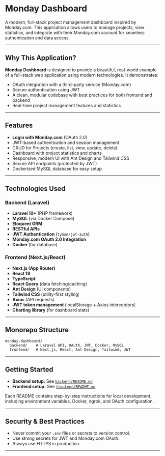 # Monday Dashboard

A modern, full-stack project management dashboard inspired by Monday.com. This application allows users to manage projects, view statistics, and integrate with their Monday.com account for seamless authentication and data access.

---

## Why This Application?

**Monday Dashboard** is designed to provide a beautiful, real-world example of a full-stack web application using modern technologies. It demonstrates:
- OAuth integration with a third-party service (Monday.com)
- Secure authentication using JWT
- A clean, modular codebase with best practices for both frontend and backend
- Real-time project management features and statistics

---

## Features
- **Login with Monday.com** (OAuth 2.0)
- JWT-based authentication and session management
- CRUD for Projects (create, list, view, update, delete)
- Dashboard with project statistics and charts
- Responsive, modern UI with Ant Design and Tailwind CSS
- Secure API endpoints (protected by JWT)
- Dockerized MySQL database for easy setup

---

## Technologies Used

### Backend (Laravel)
- **Laravel 10+** (PHP framework)
- **MySQL** (via Docker Compose)
- **Eloquent ORM**
- **RESTful APIs**
- **JWT Authentication** (`tymon/jwt-auth`)
- **Monday.com OAuth 2.0 Integration**
- **Docker** (for database)

### Frontend (Next.js/React)
- **Next.js (App Router)**
- **React 18**
- **TypeScript**
- **React Query** (data fetching/caching)
- **Ant Design** (UI components)
- **Tailwind CSS** (utility-first styling)
- **Axios** (API requests)
- **JWT token management** (localStorage + Axios interceptors)
- **Charting library** (for dashboard stats)

---

## Monorepo Structure
```
monday-dashboard/
  backend/    # Laravel API, OAuth, JWT, Docker, MySQL
  frontend/   # Next.js, React, Ant Design, Tailwind, JWT
```

---

## Getting Started

- **Backend setup:** See [`backend/README.md`](./backend/README.md)
- **Frontend setup:** See [`frontend/README.md`](./frontend/README.md)

Each README contains step-by-step instructions for local development, including environment variables, Docker, ngrok, and OAuth configuration.

---

## Security & Best Practices
- Never commit your `.env` files or secrets to version control.
- Use strong secrets for JWT and Monday.com OAuth.
- Always use HTTPS in production.

---
